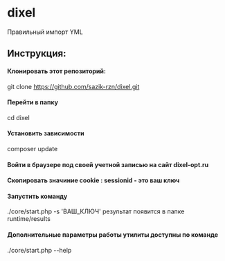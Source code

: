 # dixel
Правильный импорт YML

## Инструкция:
#### Клонировать этот репозиторий: 
git clone https://github.com/sazik-rzn/dixel.git

#### Перейти в папку
cd dixel

#### Установить зависимости
composer update

#### Войти в браузере под своей учетной записью на сайт dixel-opt.ru

#### Скопировать значиние cookie : sessionid - это ваш ключ

#### Запустить команду
./core/start.php -s 'ВАШ_КЛЮЧ'
результат появится в папке runtime/results

#### Дополнительные параметры работы утилиты доступны по команде
./core/start.php --help
